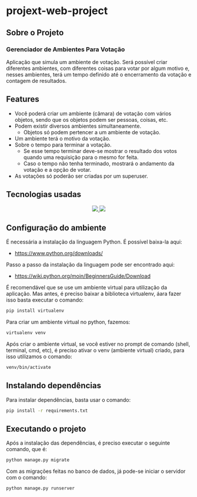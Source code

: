 # projext-web-project

## Sobre o Projeto
### Gerenciador de Ambientes Para Votação

Aplicação que simula um ambiente de votação. Será possível criar diferentes ambientes, com diferentes coisas para votar por algum motivo e, nesses ambientes, terá um tempo definido até o encerramento da votação e contagem de resultados.

## Features 

- Você poderá criar um ambiente (câmara) de votação com vários objetos, sendo que os objetos podem ser pessoas, coisas, etc.
- Podem existir diversos ambientes simultaneamente.
    - Objetos só podem pertencer a um ambiente de votação.
- Um ambiente terá o motivo da votação.
- Sobre o tempo para terminar a votação.
    - Se esse tempo terminar deve-se mostrar o resultado dos votos quando uma requisição para o mesmo for feita.
    - Caso o tempo não tenha terminado, mostrará o andamento da votação e a opção de votar.
- As votações só poderão ser criadas por um superuser.
    
## Tecnologias usadas
<p align='center'>
    <a href="https://www.python.org/">
        <img src='https://img.shields.io/badge/python-3776AB?logo=python&logoColor=white&style=for-the-badge' />
    </a>
    <a href="https://www.djangoproject.com/">
        <img src='https://img.shields.io/badge/django-092E20?logo=django&logoColor=white&style=for-the-badge' />
    </a>
</p>

## Configuração do ambiente 

É necessária a instalação da linguagem Python. É possível baixa-la aqui:

- https://www.python.org/downloads/

Passo a passo da instalação da linguagem pode ser encontrado aqui:

- https://wiki.python.org/moin/BeginnersGuide/Download

É recomendável que se use um ambiente virtual para utilização da aplicação. Mas antes, é preciso baixar a biblioteca virtualenv, áara fazer isso basta executar o comando:


```bash
pip install virtualenv
```

Para criar um ambiente virtual no python, fazemos:

```bash
virtualenv venv
```

Após criar o ambiente virtual, se você estiver no prompt de comando (shell, terminal, cmd, etc), é preciso ativar o venv (ambiente virtual) criado, para isso utilizamos o comando:

```bash
venv/bin/activate
```

## Instalando dependências

Para instalar dependências, basta usar o comando:
```bash
pip install -r requirements.txt
```

## Executando o projeto

Após a instalação das dependências, é preciso executar o seguinte comando, que é:

```bash
python manage.py migrate
```

Com as migrações feitas no banco de dados, já pode-se iniciar o servidor com o comando:

```bash
python manage.py runserver
```
